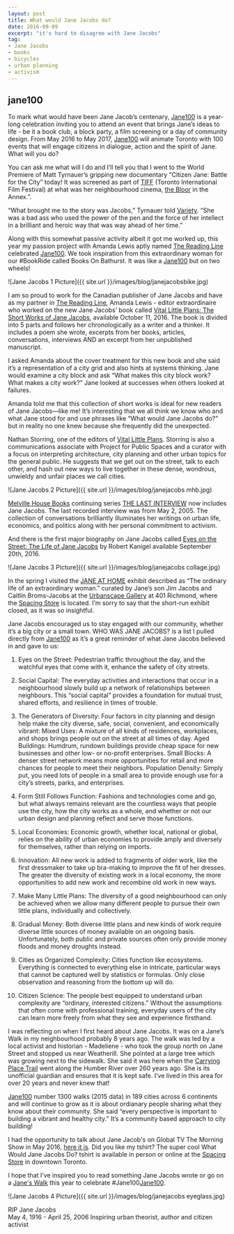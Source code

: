 ```yaml
---
layout: post
title: What would Jane Jacobs do?
date: 2016-09-09  
excerpt: "it's hard to disagree with Jane Jacobs"
tag:
- Jane Jacobs
- books
- bicycles
- urban planning
- activism
---
```


## jane100

To mark what would have been Jane Jacob’s centenary, [Jane100](http://www.jane100.com/) is a year-long celebration inviting you to attend an event that brings Jane’s ideas to life - be it a book club, a block party, a film screening or a day of community design.  From May 2016 to May 2017, [Jane100](http://www.jane100.com/) will animate Toronto with 100 events that will engage citizens in dialogue, action and the spirit of Jane.  What will you do?

You can ask me what will I do and I’ll tell you that I went to the World Premiere of Matt Tyrnauer’s gripping new documentary “Citizen Jane: Battle for the City” today! It was screened as part of [TIFF](http://www.tiff.net/) (Toronto International Film Festival) at what was her neighbourhood cinema, [the Bloor](http://www.hotdocscinema.ca/) in the Annex.”.

“What brought me to the story was Jacobs,” Tyrnauer told [Variety](http://variety.com/2016/film/markets-festivals/citizen-jane-director-on-jane-jacobs-heroism-and-why-robert-moses-is-like-trump-1201855048/). “She was a bad ass who used the power of the pen and the force of her intellect in a brilliant and heroic way that was way ahead of her time.”

Along with this somewhat passive activity albeit it got me worked up, this year my passion project with Amanda Lewis aptly named [The Reading Line](https://thereadingline.github.io/) celebrated [Jane100](http://www.jane100.com/). We took inspiration from this extraordinary woman for our #BookRide called Books On Bathurst. It was like a [Jane100](http://www.jane100.com/) but on two wheels!

![Jane Jacobs 1 Picture]({{ site.url }}/images/blog/janejacobsbike.jpg)

I am so proud to work for the Canadian publisher of Jane Jacobs and have as my partner in [The Reading Line](https://thereadingline.github.io/), Amanda Lewis - editor extraordinaire  who worked on the new Jane Jacobs’ book called [Vital Little Plans: The Short Works of Jane Jacobs](http://penguinrandomhouse.ca/books/546445/vital-little-plans#9780345812025), available October 11, 2016.  The book is divided into 5 parts and follows her chronologically as a writer and a thinker.  It includes a poem she wrote, excerpts from her books, articles, conversations, interviews AND an excerpt from her unpublished manuscript.

I asked Amanda about the cover treatment for this new book and she said it’s a representation of a city grid and also hints at systems thinking. Jane would examine a city block and ask “What makes this city block work? What makes a city work?” Jane looked at successes when others looked at failures.

Amanda told me that this collection of short works is ideal for new readers of Jane Jacobs—like me! It’s interesting that we all think we know who and what Jane stood for and use phrases like “What would Jane Jacobs do?” but in reality no one knew because she frequently did the unexpected.

Nathan Storring, one of the editors of [Vital Little Plans](https://www.chapters.indigo.ca/en-ca/books/vital-little-plans-the-short/9780345812001-item.html).  Storring is also a communications associate with Project for Public Spaces and a curator with a focus on interpreting architecture, city planning and other urban topics for the general public.  He suggests that we get out on the street, talk to each other, and hash out new ways to live together in these dense, wondrous, unwieldy and unfair places we call cities.

![Jane Jacobs 2 Picture]({{ site.url }}/images/blog/janejacobs mhb.jpg)

[Melville House Books](http://www.mhpbooks.com/) continuing series [THE LAST INTERVIEW](http://www.mhpbooks.com/books/jane-jacobs-the-last-interview/) now includes Jane Jacobs.  The last recorded interview was from May 2, 2005.  The collection of conversations brilliantly illuminates her writings on urban life, economics, and politics along with her personal commitment to activism.

And there is the first major biography on Jane Jacobs called [Eyes on the Street: The Life of Jane Jacobs](https://www.chapters.indigo.ca/en-ca/books/eyes-on-the-street-the/9780307961907-item.html) by Robert Kanigel available September 20th, 2016.

![Jane Jacobs 3 Picture]({{ site.url }}/images/blog/janejacobs collage.jpg)

In the spring I visited the [JANE AT HOME](http://www.urbanspacegallery.ca/exhibits/jane-home) exhibit described as “The ordinary life of an extraordinary woman.” curated by Jane’s son Jim Jacobs and Caitlin Broms-Jacobs at the [Urbanscape Gallery](http://www.urbanspacegallery.ca/) at 401 Richmond, where the [Spacing Store](https://spacingstore.ca/) is located. I’m sorry to say that the short-run exhibit closed, as it was so insightful.

Jane Jacobs encouraged us to stay engaged with our community, whether it’s a big city or a small town. WHO WAS JANE JACOBS? is a list I pulled directly from [Jane100](http://www.jane100.com/) as it’s a great reminder of what Jane Jacobs believed in and gave to us:

1.	Eyes on the Street: Pedestrian traffic throughout the day, and the watchful eyes that come with it, enhance the safety of city streets.

2.	Social Capital: The everyday activities and interactions that occur in a neighbourhood slowly build up a network of relationships between neighbours. This “social capital” provides a foundation for mutual trust, shared efforts, and resilience in times of trouble.

3.	The Generators of Diversity: Four factors in city planning and design help make the city diverse, safe, social, convenient, and economically vibrant:
Mixed Uses: A mixture of all kinds of residences, workplaces, and shops brings people out on the street at all times of day.
Aged Buildings: Humdrum, rundown buildings provide cheap space for new businesses and other low- or no-profit enterprises.
Small Blocks: A denser street network means more opportunities for retail and more chances for people to meet their neighbors.
Population Density: Simply put, you need lots of people in a small area to provide enough use for a city’s streets, parks, and enterprises.

4.	Form Still Follows Function: Fashions and technologies come and go, but what always remains relevant are the countless ways that people use the city, how the city works as a whole, and whether or not our urban design and planning reflect and serve those functions.

5.	Local Economies: Economic growth, whether local, national or global, relies on the ability of urban economies to provide amply and diversely for themselves, rather than relying on imports.

6.	Innovation: All new work is added to fragments of older work, like the first dressmaker to take up bra-making to improve the fit of her dresses. The greater the diversity of existing work in a local economy, the more opportunities to add new work and recombine old work in new ways.

7.	Make Many Little Plans: The diversity of a good neighbourhood can only be achieved when we allow many different people to pursue their own little plans, individually and collectively.

8.	Gradual Money: Both diverse little plans and new kinds of work require diverse little sources of money available on an ongoing basis. Unfortunately, both public and private sources often only provide money floods and money droughts instead.

9.	Cities as Organized Complexity: Cities function like ecosystems. Everything is connected to everything else in intricate, particular ways that cannot be captured well by statistics or formulas. Only close observation and reasoning from the bottom up will do.

10.	Citizen Science: The people best equipped to understand urban complexity are “ordinary, interested citizens.” Without the assumptions that often come with professional training, everyday users of the city can learn more freely from what they see and experience firsthand.

I was reflecting on when I first heard about Jane Jacobs. It was on a Jane’s Walk in my neighbourhood probably 8 years ago.  The walk was led by a local activist and historian - Madeliene  - who took the group north on Jane Street and stopped us near Weatherill. She pointed at a large tree which was growing next to the sidewalk. She said it was here when the [Carrying Place Trail](http://torontoplaques.com/Pages/Toronto_Carrying_Place.html) went along the Humber River over 260 years ago.  She is its unofficial guardian and ensures that it is kept safe.  I’ve lived in this area for over 20 years and never knew that!

[Jane100](http://www.jane100.com/) number 1300 walks (2015 data) in 189 cities across 6 continents and will continue to grow as it is about ordianary people sharing what they know about their community. She said “every perspective is important to building a vibrant and healthy city.” It’s a community based approach to city building!

I had the opportunity to talk about Jane Jacob's on Global TV The Morning Show in May 2016, [here it is](http://globalnews.ca/video/2713606/tms-may-book-picks%20).  Did you like my tshirt? The super cool What Would Jane Jacobs Do? tshirt is available in person or online at the [Spacing Store](https://spacingstore.ca/) in downtown Toronto.

I hope that I’ve inspired you to read something Jane Jacobs wrote or go on a [Jane's Walk](http://www.jane100.com/)  this year to celebrate #Jane100[Jane100](http://www.jane100.com/).

![Jane Jacobs 4 Picture]({{ site.url }}/images/blog/janejacobs eyeglass.jpg)

RIP  Jane Jacobs  
May 4, 1916 - April 25, 2006
Inspiring urban theorist, author and citizen activist
